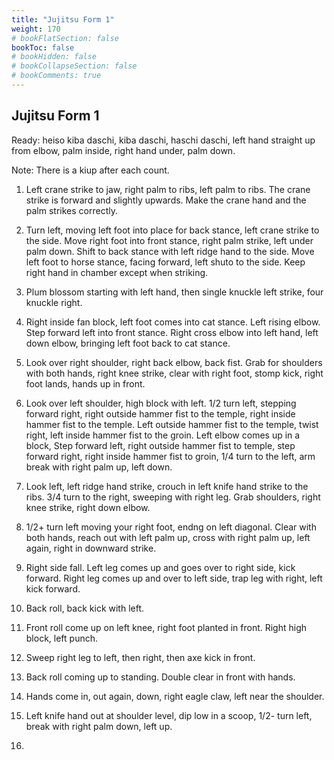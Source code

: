 ```yaml
---
title: "Jujitsu Form 1"
weight: 170
# bookFlatSection: false
bookToc: false
# bookHidden: false
# bookCollapseSection: false
# bookComments: true
---
```

## Jujitsu Form 1
Ready: heiso kiba daschi, kiba daschi, haschi daschi, left
hand straight up from elbow, palm inside, right hand
under, palm down.

Note: There is a kiup after each count.

1.  Left crane strike to jaw, right palm to ribs,
left palm to ribs. The crane strike is forward and slightly upwards. 
Make the crane hand and the palm strikes correctly. 

2.  Turn left, moving left foot into place for back stance,
left crane strike to the side.  Move right foot into
front stance, right palm strike, left under palm down.
Shift to back stance with left ridge hand to the side. 
Move left foot to horse stance, facing forward, left
shuto to the side. Keep right hand in chamber except when striking.

3.  Plum blossom starting with left hand, then single
knuckle left strike, four knuckle right.

4.  Right inside fan block, left foot comes into 
cat stance. Left rising elbow. Step forward left into front stance.
 Right cross elbow into left hand, left
down elbow, bringing left foot back to cat stance.  

5. Look over right shoulder, right back elbow, back fist. Grab for
shoulders with both hands, right knee strike, clear with right
foot, stomp kick, right foot lands, hands up in front.

6. Look over left shoulder, high block with left. 1/2 turn left, stepping 
forward right, right outside hammer fist to the temple, right 
inside hammer fist to the temple. Left outside 
hammer fist to the temple, twist right, left inside hammer fist to the groin. 
Left elbow comes up in a block, Step forward left,
right outside hammer fist to temple, step forward right, right inside hammer fist 
to groin, 1/4 turn to the left, arm break with right palm up, left down.

7. Look left, left ridge hand strike, crouch in left knife 
hand strike to the ribs. 3/4 turn to the right, sweeping with right
leg. Grab shoulders, right knee strike, right down elbow. 

8. 1/2+ turn left moving your right foot, endng on left diagonal. 
Clear with both hands, reach out with left palm up, cross with right
palm up, left again, right in downward strike.

9. Right side fall.  Left leg comes up and goes over to right side, kick forward.
Right leg comes up and over to left side, trap leg with right, left 
kick forward.

10. Back roll, back kick with left.

11. Front roll come up on left knee, right foot planted in front. Right 
high block, left punch.

12. Sweep right leg to left, then right, then axe kick in front.

13. Back roll coming up to standing. Double clear in front with hands.

14. Hands come in, out again, down, right eagle claw, left near the shoulder.

15. Left knife hand out at shoulder level, dip low in a scoop, 1/2- turn 
left, break with right palm down, left up.

16.   
   
